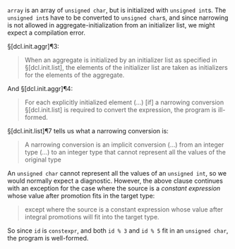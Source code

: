 `array` is an array of `unsigned char`, but is initialized with `unsigned int`s. The `unsigned int`s have to be converted to `unsigned char`s, and since narrowing is not allowed in aggregate-initialization from an initializer list, we might expect a compilation error.

§[dcl.init.aggr]¶3:

> When an aggregate is initialized by an initializer list as specified in §[dcl.init.list], the elements of the initializer list are taken as initializers for the elements of the aggregate.

And §[dcl.init.aggr]¶4:

> For each explicitly initialized element (...) [if] a narrowing conversion §[dcl.init.list] is required to convert the expression, the program is ill-formed.

§[dcl.init.list]¶7 tells us what a narrowing conversion is:

> A narrowing conversion is an implicit conversion (...) from an integer type (...) to an integer type that cannot represent all the values of the original type

An `unsigned char` cannot represent all the values of an `unsigned int`, so we would normally expect a diagnostic. However, the above clause continues with an exception for the case where the source is a *constant expression* whose value after promotion fits in the target type:

> except where the source is a constant expression whose value after integral promotions will fit into the target type.

So since `id` is `constexpr`, and both `id % 3` and `id % 5` fit in an `unsigned char`, the program is well-formed.